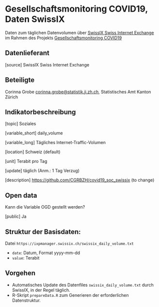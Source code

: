 
# Gesellschaftsmonitoring COVID19, Daten SwissIX

Daten zum täglichen Datenvolumen über [SwissIX Swiss Internet Exchange](https://www.swissix.ch/) im Rahmen des Projekts [Gesellschaftsmonitoring COVID19](https://statistikzh.github.io/covid19monitoring/)

## Datenlieferant

[source] SwissIX Swiss Internet Exchange

## Beteiligte

Corinna Grobe <corinna.grobe@statistik.ji.zh.ch>, Statistisches Amt Kanton Zürich


## Indikatorbeschreibung

[topic] Soziales

[variable_short] daily_volume

[variable_long] Tägliches Internet-Traffic-Volumen

[location] Schweiz (default)

[unit] Terabit pro Tag

[update] täglich (Anm.: 1 Tag Verzug)

[description] https://github.com/CGRBZH/covid19_soc_swissix (to change)

## Open data

Kann die Variable OGD gestellt werden?

[public] Ja

## Struktur der Basisdaten:

Datei `https://ixpmanager.swissix.ch/swissix_daily_volume.txt`

* `date`: Datum, Format yyyy-mm-dd
* `value`: Terabit

## Vorgehen

* Automatisches Update des Datenfiles `swissix_daily_volume.txt` durch SwissIX, in der Regel täglich.
* R-Skript `prepareData.R` zum Generieren der erforderlichen Datenstruktur.
